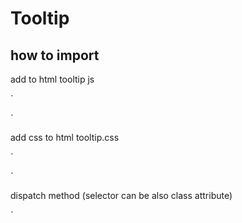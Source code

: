# Tooltip

## how to import

add to html tooltip js

`

<script src="path_to_js_folder/tooltip.js" type="application/javascript"></script>

`

add css to html tooltip.css

`

<link rel="stylesheet" href="path_to_css_folder/tooltip.css" />
`

dispatch method (selector can be also class attribute)

`

<script>
    setToolTip({
        selector: "#company_name",
        content:
          "Lorem Ipsum is simply dummy text of the printing and typesetting industry. Lorem Ipsum has been the industry's standard dummy text ever since the 1500s",
      });
`
